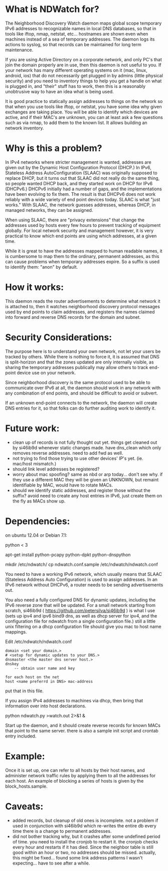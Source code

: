 What is NDWatch for?
====================

The Neighborhood Discovery Watch daemon maps global scope temporary IPv6 addresses to 
recognizable names in local DNS databases, so that in tools like iftop, nmap, netstat, etc...
hostnames are shown even when machines instead of a sea of temporary addresses. The daemon
logs its actions to syslog, so that records can be maintained for long term maintenance.

If you are using Active Directory on a corporate network, and only PC's that join the domain 
properly are in use, then this daemon is not useful to you.  If your network has many different 
operating systems on it (mac, linux, android, ios) that do not necessarily get plugged in by
admins (little physical security) and you need to inventory things to help you get a handle on
what is plugged in, and "their" stuff has to work, then this is a reasonably unobtrusive way to
have an idea what is being used.

It is good practice to statically assign addresses to things on the network so that when you use
tools like iftop, or netstat, you have some idea why given exchanges are taking place.  You will 
be able to identify which devices are active, and if their MAC's are unknown, you can at least 
ask a few questions such as via nmap, to add them to the known list.  It allows building an network inventory.

# Why is this a problem?

In IPv4 networks where stricter management is wanted, addresses are given out by the Dynamic Host 
Configuration Protocol (DHCP.) In IPv6, Stateless Address AutoConfiguration (SLAAC) was originally 
supposed to replace DHCP, but it turns out that SLAAC did not really do the same thing, so people 
wanted DHCP back, and they started work on DHCP for IPv6 (DHCPv6.) DHCPv6 initially had a number 
of gaps, and the implementations have been evolving to fix them.  The result is that DHCPv6 does 
not work reliably with a wide variety of end point devices today.  SLAAC is what "just works." 
With SLAAC, the network guesses addresses, whereas DHCP, in managed networks, they can be assigned.

When using SLAAC, there are "privacy extensions" that change the addresses
used by hosts every few hours to prevent tracking of equipment globally.  For
local network security and management however, it is very practical to 
know which end points are using which addresses, at a given time.

While it is great to have the addresses mapped to human readable names, it is cumbersome
to map them to the ordinary, permanent addresses, as this can cause problems when 
temporary addresses expire.  So a suffix is used to identify them: "anon" by default.   


# How it works:
This daemon reads the router advertisements to determine what
network it is attached to, then it watches neighborhood discovery
protocol messages used by end points to claim addresses, and registers
the names claimed into forward and reverse DNS records for the 
domain and subnet.

# Security Considerations:
The purpose here is to understand your own network, not let your users be tracked by others.
While there is nothing to force it, it is assumed that DNS is split-horizon 
and that the zones updated are only internally visible, as sharing the temporary addresses
publically may allow others to track end-point device use on your network.

Since neighborhood discovery is the same protocol used to be able to communicate 
over IPv6 at all, the daemon should work in any network with any combination of 
end points, and should be difficult to avoid or subvert.

If an unknown end-point connects to the network, the daemon will create DNS entries for
it, so that folks can do further auditing work to identify it.

# Future work:
 - clean up of records is not fully thought out yet. things get cleaned out by si46ib9d whenever 
   static changes made.  have dns_clean which only removes reverse addresses.  need to add fwd
   as well.
 - not trying to find those trying to use other devices' IP's yet. (ie. mac/host mismatch.)
 - should link level addresses be registered?
 - worry about mac spoofing?  same as nbd or arp today... don't see why.  if they use a different
   MAC they will be given an UNKNOWN, but remaint identifiable by MAC, would have to rotate MACs.
 - should we identify static addresses, and register those without the suffix? avoid need
   to create any host entries in IPv6, just create them on the fly as MACs show up.  

# Dependencies:

on ubuntu 12.04 or Debian 7.1:

python < 3 

apt-get install python-pcapy python-dpkt python-dnspython

mkdir /etc/ndwatch/
cp ndwatch.conf.sample /etc/ndwatch/ndwatch.conf

You need to have a working IPv6 network, which usually means
that SLAAC (Stateless Address Auto Configuration) is used to
assign addresses.  In an IPv6 network without DHCPv6, a 
router needs to be sending advertisements out.  

You also need a fully configured DNS for dynamic updates, including the IPv6
reverse zone that will be updated.  For a small network starting from scratch, 
si46ib9d ( https://github.com/petersilva/si46ib9d ) is what I use 
(sets up ipv4 and ipv6 bind9 dns, as well as dhcp server for ipv4,
and the configuration file for ndwatch from a single configuration file.)
still a little unix filtering on a dhcp configuration file should give you mac 
to host name mappings.


Edit /etc/ndwatch/ndwatch.conf

```
domain <set your domain.>
# <setup for dynamic updates to your DNS.>
dnsmaster <the master dns server host.>
dnskey  
	-- obtain user name and key 

for each host on the net
host <name preferrd in DNS> mac-address
```

put that in this file.

If you assign IPv4 addresses to machines via dhcp, then bring
that information over into host declarations.

python ndwatch.py >watch.out 2>&amp;1 &amp;

Start up the daemon, and it should create reverse records for 
known MACs that point to the same server.   there is also a sample init script and crontab entry included.

# Example:
Once it is set up, one can refer to all hosts by their host names, and administer network
traffic rules by applying them to all the addresses for each host.  An example of blocking
a series of hosts is given by the block_hosts.sample.

# Caveats:
 - added records, but cleanup of old ones is incomplete. not a problem if used in conjunction with si46ib9d
   which re-writes the entire db every time there is a change to permanent addresses.
 - did not bother tracking why, but it crashes after some undefined period of time.  you need to install 
   the cronjob to restart it.  the cronjob checks every hour and restarts if it has died.  Since the neighbor
   table is still good within an hour or two, no addresses should be missed.
   actually, this might be fixed... found some link address patterns I wasn't expecting... have to see after a while.

